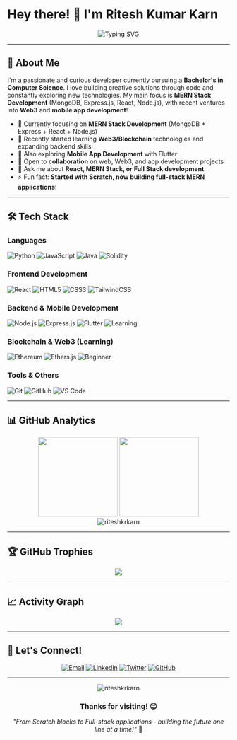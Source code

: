 # Hey there! 👋 I'm Ritesh Kumar Karn

<div align="center">
  <img src="https://readme-typing-svg.herokuapp.com?font=Fira+Code&pause=1000&color=F75C7E&width=435&lines=Computer+Science+Student;Full+Stack+Developer;Backend+%26+Web3+Learner;Always+Building+Something!" alt="Typing SVG" />
</div>

---

## 🚀 About Me

I'm a passionate and curious developer currently pursuing a **Bachelor's in Computer Science**. I love building creative solutions through code and constantly exploring new technologies. My main focus is **MERN Stack Development** (MongoDB, Express.js, React, Node.js), with recent ventures into **Web3** and **mobile app development**!

- 🔭 Currently focusing on **MERN Stack Development** (MongoDB + Express + React + Node.js)
- 🌱 Recently started learning **Web3/Blockchain** technologies and expanding backend skills
- 📱 Also exploring **Mobile App Development** with Flutter
- 👯 Open to **collaboration** on web, Web3, and app development projects
- 💬 Ask me about **React, MERN Stack, or Full Stack development**
- ⚡ Fun fact: **Started with Scratch, now building full-stack MERN applications!**

---

## 🛠️ Tech Stack

### Languages
<p>
  <img alt="Python" src="https://img.shields.io/badge/Python-3776AB?style=for-the-badge&logo=python&logoColor=white"/>
  <img alt="JavaScript" src="https://img.shields.io/badge/JavaScript-F7DF1E?style=for-the-badge&logo=javascript&logoColor=black"/>
  <img alt="Java" src="https://img.shields.io/badge/Java-ED8B00?style=for-the-badge&logo=openjdk&logoColor=white"/>
  <img alt="Solidity" src="https://img.shields.io/badge/Solidity-363636?style=for-the-badge&logo=solidity&logoColor=white"/>
</p>

### Frontend Development
<p>
  <img alt="React" src="https://img.shields.io/badge/React-20232A?style=for-the-badge&logo=react&logoColor=61DAFB"/>
  <img alt="HTML5" src="https://img.shields.io/badge/HTML5-E34F26?style=for-the-badge&logo=html5&logoColor=white"/>
  <img alt="CSS3" src="https://img.shields.io/badge/CSS3-1572B6?style=for-the-badge&logo=css3&logoColor=white"/>
  <img alt="TailwindCSS" src="https://img.shields.io/badge/Tailwind_CSS-38B2AC?style=for-the-badge&logo=tailwind-css&logoColor=white"/>
</p>

### Backend & Mobile Development
<p>
  <img alt="Node.js" src="https://img.shields.io/badge/Node.js-43853D?style=for-the-badge&logo=node.js&logoColor=white"/>
  <img alt="Express.js" src="https://img.shields.io/badge/Express.js-404D59?style=for-the-badge&logo=express&logoColor=white"/>
  <img alt="Flutter" src="https://img.shields.io/badge/Flutter-02569B?style=for-the-badge&logo=flutter&logoColor=white"/>
  <img alt="Learning" src="https://img.shields.io/badge/Learning-🚀-brightgreen?style=for-the-badge"/>
</p>

### Blockchain & Web3 (Learning)
<p>
  <img alt="Ethereum" src="https://img.shields.io/badge/Ethereum-3C3C3D?style=for-the-badge&logo=Ethereum&logoColor=white"/>
  <img alt="Ethers.js" src="https://img.shields.io/badge/Ethers.js-764ABC?style=for-the-badge&logo=ethereum&logoColor=white"/>
  <img alt="Beginner" src="https://img.shields.io/badge/Level-Beginner-yellow?style=for-the-badge"/>
</p>

### Tools & Others
<p>
  <img alt="Git" src="https://img.shields.io/badge/Git-F05032?style=for-the-badge&logo=git&logoColor=white"/>
  <img alt="GitHub" src="https://img.shields.io/badge/GitHub-100000?style=for-the-badge&logo=github&logoColor=white"/>
  <img alt="VS Code" src="https://img.shields.io/badge/Visual_Studio_Code-0078D4?style=for-the-badge&logo=visual%20studio%20code&logoColor=white"/>
</p>

---

## 📊 GitHub Analytics

<div align="center">
  <img height="180em" src="https://github-readme-stats.vercel.app/api?username=riteshkrkarn&show_icons=true&theme=tokyonight&include_all_commits=true&count_private=true"/>
  <img height="180em" src="https://github-readme-stats.vercel.app/api/top-langs/?username=riteshkrkarn&layout=compact&langs_count=8&theme=tokyonight"/>
</div>

<div align="center">
  <img src="https://github-readme-streak-stats.herokuapp.com/?user=riteshkrkarn&theme=tokyonight" alt="riteshkrkarn" />
</div>

---

## 🏆 GitHub Trophies
<div align="center">
  <img src="https://github-profile-trophy.vercel.app/?username=riteshkrkarn&theme=tokyonight&no-frame=false&no-bg=false&margin-w=4" />
</div>

---

## 📈 Activity Graph
<div align="center">
  <img src="https://github-readme-activity-graph.vercel.app/graph?username=riteshkrkarn&theme=tokyo-night" />
</div>

---

## 🤝 Let's Connect!

<div align="center">
  
[![Email](https://img.shields.io/badge/Email-D14836?style=for-the-badge&logo=gmail&logoColor=white)](mailto:riteshkumarkarn414@gmail.com)
[![LinkedIn](https://img.shields.io/badge/LinkedIn-0077B5?style=for-the-badge&logo=linkedin&logoColor=white)](https://linkedin.com/in/riteshkrkarn)
[![Twitter](https://img.shields.io/badge/Twitter-1DA1F2?style=for-the-badge&logo=twitter&logoColor=white)](https://x.com/riteshkrkarn)
[![GitHub](https://img.shields.io/badge/GitHub-100000?style=for-the-badge&logo=github&logoColor=white)](https://github.com/riteshkrkarn)

</div>

---

<div align="center">
  <img src="https://komarev.com/ghpvc/?username=riteshkrkarn&label=Profile%20views&color=0e75b6&style=flat" alt="riteshkrkarn" />
</div>

<div align="center">
  
### Thanks for visiting! 😊
  
*"From Scratch blocks to Full-stack applications - building the future one line at a time!"* 🚀

</div>